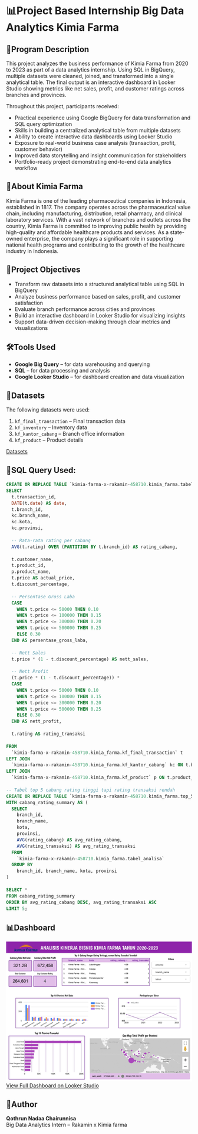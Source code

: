 # 📊Project Based Internship Big Data Analytics Kimia Farma

## 📌Program Description
This project analyzes the business performance of Kimia Farma from 2020 to 2023 as part of a data analytics internship. Using SQL in BigQuery, multiple datasets were cleaned, joined, and transformed into a single analytical table. The final output is an interactive dashboard in Looker Studio showing metrics like net sales, profit, and customer ratings across branches and provinces.

Throughout this project, participants received:
- Practical experience using Google BigQuery for data transformation and SQL query optimization
- Skills in building a centralized analytical table from multiple datasets
- Ability to create interactive data dashboards using Looker Studio
- Exposure to real-world business case analysis (transaction, profit, customer behavior)
- Improved data storytelling and insight communication for stakeholders
- Portfolio-ready project demonstrating end-to-end data analytics workflow

## 🏥About Kimia Farma
Kimia Farma is one of the leading pharmaceutical companies in Indonesia, established in 1817. The company operates across the pharmaceutical value chain, including manufacturing, distribution, retail pharmacy, and clinical laboratory services. With a vast network of branches and outlets across the country, Kimia Farma is committed to improving public health by providing high-quality and affordable healthcare products and services. As a state-owned enterprise, the company plays a significant role in supporting national health programs and contributing to the growth of the healthcare industry in Indonesia.

## 🎯Project Objectives
- Transform raw datasets into a structured analytical table using SQL in BigQuery
- Analyze business performance based on sales, profit, and customer satisfaction
- Evaluate branch performance across cities and provinces
- Build an interactive dashboard in Looker Studio for visualizing insights
- Support data-driven decision-making through clear metrics and visualizations

## 🛠️Tools Used
- **Google Big Query** – for data warehousing and querying
- **SQL** – for data processing and analysis
- **Google Looker Studio** – for dashboard creation and data visualization

## 📂Datasets
The following datasets were used:
1. `kf_final_transaction` – Final transaction data
2. `kf_inventory` – Inventory data
3. `kf_kantor_cabang` – Branch office information
4. `kf_product` – Product details

[Datasets](https://drive.google.com/drive/folders/12yJjYMFnsrZbYuLcb4RNjGUdItXsRoL1?usp=sharing)

## 🔗SQL Query Used:
```sql
CREATE OR REPLACE TABLE `kimia-farma-x-rakamin-458710.kimia_farma.tabel_analisa` AS
SELECT
  t.transaction_id,
  DATE(t.date) AS date,
  t.branch_id,
  kc.branch_name,
  kc.kota,
  kc.provinsi,

  -- Rata-rata rating per cabang
  AVG(t.rating) OVER (PARTITION BY t.branch_id) AS rating_cabang,

  t.customer_name,
  t.product_id,
  p.product_name,
  t.price AS actual_price,
  t.discount_percentage,

  -- Persentase Gross Laba
  CASE
    WHEN t.price <= 50000 THEN 0.10
    WHEN t.price <= 100000 THEN 0.15
    WHEN t.price <= 300000 THEN 0.20
    WHEN t.price <= 500000 THEN 0.25
    ELSE 0.30
  END AS persentase_gross_laba,

  -- Nett Sales
  t.price * (1 - t.discount_percentage) AS nett_sales,

  -- Nett Profit
  (t.price * (1 - t.discount_percentage)) *
  CASE
    WHEN t.price <= 50000 THEN 0.10
    WHEN t.price <= 100000 THEN 0.15
    WHEN t.price <= 300000 THEN 0.20
    WHEN t.price <= 500000 THEN 0.25
    ELSE 0.30
  END AS nett_profit,

  t.rating AS rating_transaksi

FROM
  `kimia-farma-x-rakamin-458710.kimia_farma.kf_final_transaction` t
LEFT JOIN
  `kimia-farma-x-rakamin-458710.kimia_farma.kf_kantor_cabang` kc ON t.branch_id = kc.branch_id
LEFT JOIN
  `kimia-farma-x-rakamin-458710.kimia_farma.kf_product` p ON t.product_id = p.product_id;

-- Tabel top 5 cabang rating tinggi tapi rating transaksi rendah
CREATE OR REPLACE TABLE `kimia-farma-x-rakamin-458710.kimia_farma.top_5_rating_cabang_bingung` AS
WITH cabang_rating_summary AS (
  SELECT
    branch_id,
    branch_name,
    kota,
    provinsi,
    AVG(rating_cabang) AS avg_rating_cabang,
    AVG(rating_transaksi) AS avg_rating_transaksi
  FROM
    `kimia-farma-x-rakamin-458710.kimia_farma.tabel_analisa`
  GROUP BY
    branch_id, branch_name, kota, provinsi
)

SELECT *
FROM cabang_rating_summary
ORDER BY avg_rating_cabang DESC, avg_rating_transaksi ASC
LIMIT 5;
```

## 📊Dashboard
![Dashboard Preview](./Dashboard.jpg)
[View Full Dashboard on Looker Studio](https://lookerstudio.google.com/reporting/b01b9660-4d3a-4097-8657-13034449d752)

## 👤Author
**Qothrun Nadaa Chairunnisa**<br>
Big Data Analytics Intern – Rakamin x Kimia farma
